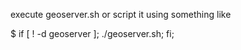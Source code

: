 execute geoserver.sh 
or script it using something like

$ if [ ! -d geoserver ]; ./geoserver.sh; fi;

